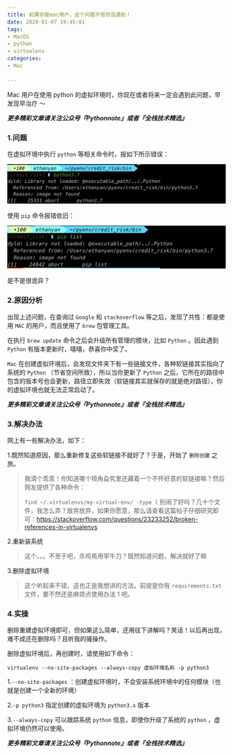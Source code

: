 ```yaml
---
title: 如果你是mac用户，这个问题不信你没遇到！
date: 2020-01-07 19:45:01
tags:
- MacOS
- python
- virtualenv
categories:
- Mac

---
```


Mac 用户在使用 python 的虚拟环境时，你现在或者将来一定会遇到此问题，早发现早治疗 ～

<!--more-->

***更多精彩文章请关注公众号『Pythonnote』或者『全栈技术精选』***

### 1.问题

在虚拟环境中执行 `python` 等相关命令时，报如下所示错误：

<img src="https://github.com/EthanYan6/pic/raw/master/python%E8%99%9A%E6%8B%9F%E7%8E%AF%E5%A2%83%E6%8A%A5%E9%94%99-2.png" alt="报错2" style="zoom:50%;" />

使用 `pip` 命令报错依旧：

<img src="https://github.com/EthanYan6/pic/raw/master/python%E8%99%9A%E6%8B%9F%E7%8E%AF%E5%A2%83%E6%8A%A5%E9%94%99-1.png" alt="报错1" style="zoom:50%;" />

是不是很诡异？

### 2.原因分析

出现上述问题，在查询过 `Google` 和 `stackoverflow` 等之后，发现了共性：都是使用 `MAC` 的用户，而且使用了  `brew` 包管理工具。

在执行 `brew update` 命令之后会升级所有管理的模块，比如 `Python` 。因此遇到 `Python` 有版本更新时，嘻嘻，恭喜你中奖了。

`Mac` 在创建虚拟环境后，会发现文件夹下有一些链接文件，各种软链接其实指向了系统的 `Python` （节省空间所致），所以当你更新了 `Python` 之后，它所在的路径中包含的版本号也会更新，路径立即失效（软链接其实就保存的就是绝对路径），你的虚拟环境也就无法正常启动了。

***更多精彩文章请关注公众号『Pythonnote』或者『全栈技术精选』***

### 3.解决办法

网上有一些解决办法，如下：

1.既然知道原因，那么重新修复这些软链接不就好了？于是，开始了 `删除创建` 之旅。

> 我滴个乖乖！你知道哪个犄角旮旯里还藏着一个不怀好意的软链接嘛？然后网友提供了各种命令：
>
> `find ~/.virtualenvs/my-virtual-env/ -type l` 别闹了好吗？几十个文件，我怎么弄？放弃放弃，如果你愿意，那么请查看这篇帖子仔细研究即可：https://stackoverflow.com/questions/23233252/broken-references-in-virtualenvs

2.重新装系统

> 这个。。。不至于吧，杀鸡焉用宰牛刀？既然知道问题，解决就好了嘛

3.删除虚拟环境

> 这个听起来不错，这也正是我想讲的方法。前提是你有 `requirements.txt` 文件，要不然还是麻烦点使用办法 1 吧。

### 4.实操

删除重建虚拟环境即可，但如果这么简单，还用往下讲解吗？笑话！以后再出现，难不成还在删除吗？且听我的骚操作。

删除虚拟环境后，再创建时，请使用如下命令：

```
virtualenv --no-site-packages --always-copy 虚拟环境名称 -p python3
```

1.`--no-site-packages` ：创建虚拟环境时，不会安装系统环境中的任何模块（也就是创建一个全新的环境）

2.`-p python3` 指定创建的虚拟环境为 `python3.x` 版本

3.`--always-copy` 可以跟踪系统 `python` 信息，即使你升级了系统的 `python` ，虚拟环境仍然可以使用。

***更多精彩文章请关注公众号『Pythonnote』或者『全栈技术精选』***